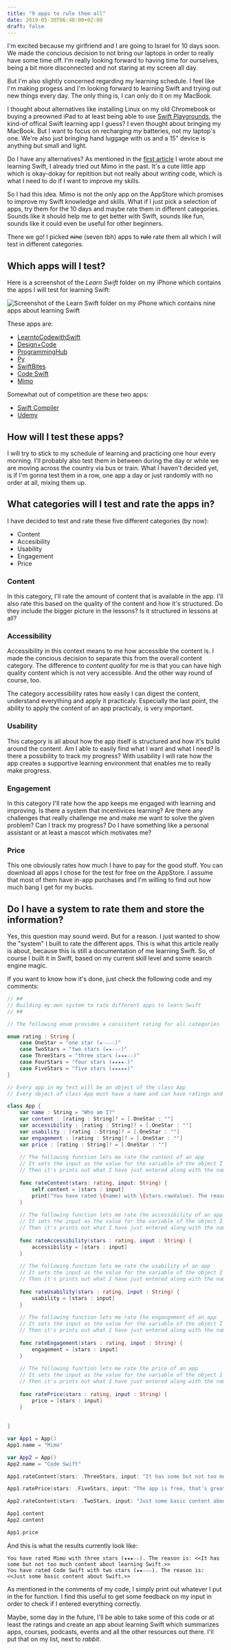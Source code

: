 ```yaml
---
title: "9 apps to rule them all"
date: 2019-05-30T06:48:00+02:00
draft: false
---
```


[apps]: /9-apps-to-rule-them-all.jpg "9 apps to rule ... (eh-em) rate them all!"

I'm excited because my girlfriend and I are going to Israel for 10 days soon. We made the concious decision to not bring our laptops in order to really have some time off. I'm really looking forward to having time for ourselves, being a bit more disconnected and not staring at my screen all day.

But I'm also slightly concerned regarding my learning schedule. I feel like I'm making progess and I'm looking forward to learning Swift and trying out new things every day. The only thing is, I can only do it on my MacBook. 

I thought about alternatives like installing Linux on my old Chromebook or buying a preowned iPad to at least being able to use [Swift Playgrounds](https://itunes.apple.com/us/app/swift-playgrounds/id908519492), the kind-of offical Swift learning app I guess? I even thought about bringing my MacBook. But I want to focus on recharging _my_ batteries, not my laptop's one. We're also just bringing hand luggage with us and a 15" device is anything but small and light.

Do I have any alternatives? As mentioned in the [first article](/post/3-days-into-swift) I wrote about me learning Swift, I already tried out Mimo in the past. It's a cute little app which is okay-dokay for repitition but not really about _writing_ code, which is what I need to do if I want to improve my skills.

So I had this idea. Mimo is not the only app on the AppStore which promises to improve my Swift knowledge and skills. What if I just pick a selection of apps, try them for the 10 days and maybe rate them in different categories. Sounds like it should help me to get better with Swift, sounds like fun, sounds like it could even be useful for other beginners.

There we go! I picked ~~nine~~ (seven tbh) apps to ~~rule~~ rate them all which I will test in different categories.

## Which apps will I test?

Here is a screenshot of the _Learn Swift_ folder on my iPhone which contains the apps I will test for learning Swift:

![Screenshot of the Learn Swift folder on my iPhone which contains nine apps about learning Swift][apps]

These apps are:

* [LearntoCodewithSwift](https://itunes.apple.com/us/app/learn-to-code-with-swift/id1029910748)
* [Design+Code](https://itunes.apple.com/us/app/design-code/id1281776514)
* [ProgrammingHub](https://itunes.apple.com/us/app/programming-hub-learn-to-code/id1049691226)
* [Py](https://itunes.apple.com/us/app/py-learn-to-code/id1111105894)
* [SwiftBites](https://itunes.apple.com/us/app/swiftbites-learn-how-to-code-in-swift-interactive-mini/id1032914874)
* [Code Swift](https://itunes.apple.com/us/app/code-learn-swift-version/id1032546737)
* [Mimo](https://itunes.apple.com/us/app/mimo-learn-to-code/id1133960732)

Somewhat out of competition are these two apps:

* [Swift Compiler](https://itunes.apple.com/us/app/sedona-compile-swift-program/id1155835459)
* [Udemy](https://itunes.apple.com/us/app/udemy-online-courses-classes/id562413829)

## How will I test these apps?

I will try to stick to my schedule of learning and practicing one hour every morning.
I'll probably also test them in between during the day or while we are moving across the country via bus or train.
What I haven't decided yet, is if I'm gonna test them in a row, one app a day or just randomly with no order at all, mixing them up.


## What categories will I test and rate the apps in?

I have decided to test and rate these five different categories (by now):

* Content
* Accesibility
* Usability
* Engagement
* Price

### Content
In this category, I'll rate the amount of content that is available in the app. I'll also rate this based on the quality of the content and how it's structured. Do they include the bigger picture in the lessons? Is it structured in lessons at all?

### Accessibility
Accessibility in this context means to me how accessible the content is. I made the concious decision to separate this from the overall content category. The difference to _content quality_ for me is that you can have high quality content which is not very accessible. And the other way round of course, too.

The category accessibility rates how easily I can digest the content, understand everything and apply it practicaly. Especially the last point, the ability to apply the content of an app practicaly, is very important.

### Usability
This category is all about how the app itself is structured and how it's build around the content. Am I able to easily find what I want and what I need? Is there a possibility to track my progress? With usability I will rate how the app creates a supportive learning environment that enables me to really make progress.

### Engagement
In this category I'll rate how the app keeps me engaged with learning and improving. Is there a system that incentivices learning? Are there any challenges that really challenge me and make me want to solve the given problem? Can I track my progress? Do I have something like a personal assistant or at least a mascot which motivates me?

### Price
This one obviously rates how much I have to pay for the good stuff. You can download all apps I chose for the test for free on the AppStore. I assume that most of them have in-app purchases and I'm willing to find out how much bang I get for my bucks.

## Do I have a system to rate them and store the information?
Yes, this question may sound weird. But for a reason. I just wanted to show the "system" I built to rate the different apps. This is what this article really is about, because this is still a documentation of me learning Swift. So, of course I built it in Swift, based on my current skill level and some search engine magic.

If you want to know how it's done, just check the following code and my comments:

```Swift
// ##
// Building my own system to rate different apps to learn Swift
// ##

// The following enum provides a consistent rating for all categories

enum rating : String {
    case OneStar = "one star (★☆☆☆☆)"
    case TwoStars = "two stars (★★☆☆☆)"
    case ThreeStars = "three stars (★★★☆☆)"
    case FourStars = "four stars (★★★★☆)"
    case FiveStars = "five stars (★★★★★)"
}

// Every app in my test will be an object of the class App
// Every object of class App must have a name and can have ratings and reasons therefore in different categories

class App {
    var name : String = "Who am I?"
    var content : [rating : String]? = [.OneStar : ""]
    var accessibility : [rating : String]? = [.OneStar : ""]
    var usability : [rating : String]? = [.OneStar : ""]
    var engagement : [rating : String]? = [.OneStar : ""]
    var price : [rating : String]? = [.OneStar : ""]
    
    // The following function lets me rate the content of an app
    // It sets the input as the value for the variable of the object I used to call the function 
    // Then it's prints out what I have just entered along with the name in order to let me check my input
    
    func rateContent(stars: rating, input: String) {
        self.content = [stars : input]
        print("You have rated \(name) with \(stars.rawValue). The reason is: <<\(input)>>")
    }
    
    // The following function lets me rate the accessibility of an app
    // It sets the input as the value for the variable of the object I used to call the function 
    // Then it's prints out what I have just entered along with the name in order to let me check my input
    
    func rateAccessibility(stars : rating, input : String) {
        accessibility = [stars : input]
    }
    
    // The following function lets me rate the usability of an app
    // It sets the input as the value for the variable of the object I used to call the function 
    // Then it's prints out what I have just entered along with the name in order to let me check my input
    
    func rateUsability(stars : rating, input : String) {
        usability = [stars : input]
    }
    
    // The following function lets me rate the engangement of an app
    // It sets the input as the value for the variable of the object I used to call the function 
    // Then it's prints out what I have just entered along with the name in order to let me check my input
    
    func rateEngagement(stars : rating, input : String) {
        engagement = [stars : input]
    }
    
    // The following function lets me rate the price of an app
    // It sets the input as the value for the variable of the object I used to call the function 
    // Then it's prints out what I have just entered along with the name in order to let me check my input
    
    func ratePrice(stars : rating, input : String) {
        price = [stars : input]
    }
    
    
}

var App1 = App()
App1.name = "Mimo"

var App2 = App()
App2.name = "Code Swift"

App1.rateContent(stars: .ThreeStars, input: "It has some but not too much content about learning Swift.")

App1.ratePrice(stars: .FiveStars, input: "The app is free, that's great!")

App2.rateContent(stars: .TwoStars, input: "Just some basic content about Swift.")

App1.content
App2.content

App1.price
```

And this is what the results currently look like:

```
You have rated Mimo with three stars (★★★☆☆). The reason is: <<It has some but not too much content about learning Swift.>>
You have rated Code Swift with two stars (★★☆☆☆). The reason is: <<Just some basic content about Swift.>>
```

As mentioned in the comments of my code, I simply print out whatever I put in the for function. I find this useful to get some feedback on my input in order to check if I entered everything correctly.

Maybe, some day in the future, I'll be able to take some of this code or at least the ratings and create an app about learning Swift which summarizes apps, courses, podcasts, events and all the other resources out there. I'll put that on my list, next to _rabbit_.